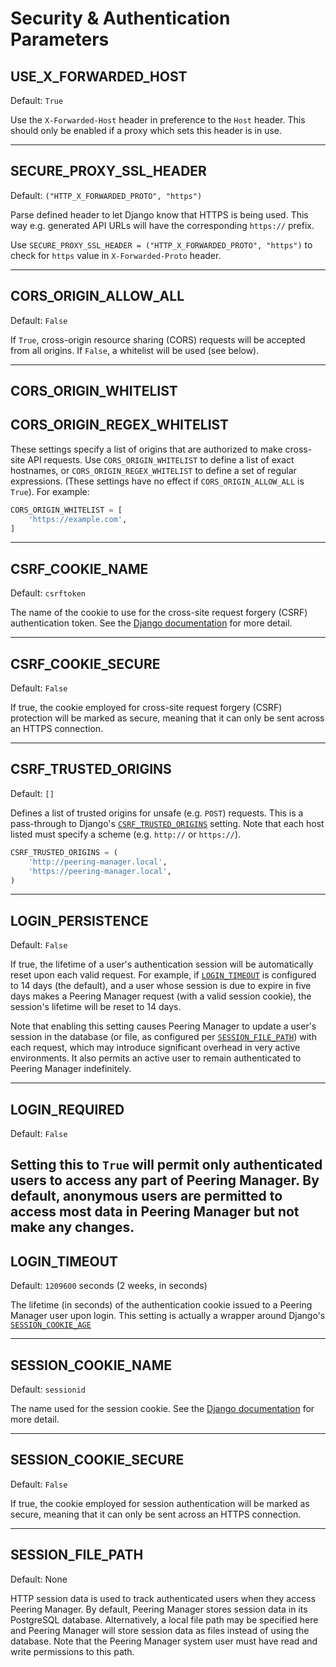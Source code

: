 # Security & Authentication Parameters

## USE_X_FORWARDED_HOST

Default: `True`

Use the `X-Forwarded-Host` header in preference to the `Host` header. This
should only be enabled if a proxy which sets this header is in use.

---

## SECURE_PROXY_SSL_HEADER

Default: `("HTTP_X_FORWARDED_PROTO", "https")`

Parse defined header to let Django know that HTTPS is being used. This way
e.g. generated API URLs will have the corresponding `https://` prefix.

Use `SECURE_PROXY_SSL_HEADER = ("HTTP_X_FORWARDED_PROTO", "https")` to check
for `https` value in `X-Forwarded-Proto` header.

---

## CORS_ORIGIN_ALLOW_ALL

Default: `False`

If `True`, cross-origin resource sharing (CORS) requests will be accepted from
all origins. If `False`, a whitelist will be used (see below).

---

## CORS_ORIGIN_WHITELIST

## CORS_ORIGIN_REGEX_WHITELIST

These settings specify a list of origins that are authorized to make
cross-site API requests. Use `CORS_ORIGIN_WHITELIST` to define a list of exact
hostnames, or `CORS_ORIGIN_REGEX_WHITELIST` to define a set of regular
expressions. (These settings have no effect if `CORS_ORIGIN_ALLOW_ALL` is
`True`). For example:

```python
CORS_ORIGIN_WHITELIST = [
    'https://example.com',
]
```

---

## CSRF_COOKIE_NAME

Default: `csrftoken`

The name of the cookie to use for the cross-site request forgery (CSRF)
authentication token. See the
[Django documentation](https://docs.djangoproject.com/en/stable/ref/settings/#csrf-cookie-name)
for more detail.

---

## CSRF_COOKIE_SECURE

Default: `False`

If true, the cookie employed for cross-site request forgery (CSRF) protection
will be marked as secure, meaning that it can only be sent across an HTTPS
connection.

---

## CSRF_TRUSTED_ORIGINS

Default: `[]`

Defines a list of trusted origins for unsafe (e.g. `POST`) requests. This is a
pass-through to Django's
[`CSRF_TRUSTED_ORIGINS`](https://docs.djangoproject.com/en/4.0/ref/settings#std:setting-CSRF_TRUSTED_ORIGINS)
setting. Note that each host listed must specify a scheme (e.g. `http://` or
`https://`).

```python
CSRF_TRUSTED_ORIGINS = (
    'http://peering-manager.local',
    'https://peering-manager.local',
)
```
---

## LOGIN_PERSISTENCE

Default: `False`

If true, the lifetime of a user's authentication session will be automatically
reset upon each valid request. For example, if
[`LOGIN_TIMEOUT`](#login_timeout) is configured to 14 days (the default), and
a user whose session is due to expire in five days makes a Peering Manager
request (with a valid session cookie), the session's lifetime will be reset to
14 days.

Note that enabling this setting causes Peering Manager to update a user's
session in the database (or file, as configured per
[`SESSION_FILE_PATH`](#session_file_path)) with each request, which may
introduce significant overhead in very active environments. It also permits an
active user to remain authenticated to Peering Manager indefinitely.

---

## LOGIN_REQUIRED

Default: `False`

Setting this to `True` will permit only authenticated users to access any part
of Peering Manager. By default, anonymous users are permitted to access most
data in Peering Manager but not make any changes.
---

## LOGIN_TIMEOUT

Default: `1209600` seconds (2 weeks, in seconds)

The lifetime (in seconds) of the authentication cookie issued to a Peering
Manager user upon login. This setting is actually a wrapper around Django's
[`SESSION_COOKIE_AGE`](https://docs.djangoproject.com/en/stable/ref/settings/#session-cookie-age)

---

## SESSION_COOKIE_NAME

Default: `sessionid`

The name used for the session cookie. See the
[Django documentation](https://docs.djangoproject.com/en/stable/ref/settings/#session-cookie-name)
for more detail.

---

## SESSION_COOKIE_SECURE

Default: `False`

If true, the cookie employed for session authentication will be marked as
secure, meaning that it can only be sent across an HTTPS connection.

---

## SESSION_FILE_PATH

Default: None

HTTP session data is used to track authenticated users when they access
Peering Manager. By default, Peering Manager stores session data in its
PostgreSQL database. Alternatively, a local file path may be specified here
and Peering Manager will store session data as files instead of using the
database. Note that the Peering Manager system user must have read and write
permissions to this path.
